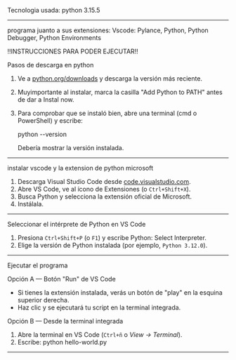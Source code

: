 Tecnologia usada:
python 3.15.5

---

programa juanto a sus extensiones:
Vscode: Pylance, Python, Python Debugger, Python Environments

!!INSTRUCCIONES PARA PODER EJECUTAR!!


Pasos de descarga en python
1. Ve a [python.org/downloads](https://www.python.org/downloads/) y descarga la versión más reciente.
2. Muyimportante al instalar, marca la casilla "Add Python to PATH" antes de dar a Instal now.
3. Para comprobar que se instaló bien, abre una terminal (cmd o PowerShell) y escribe:
   
   python --version
   
   Debería mostrar la versión instalada.

---

instalar vscode y la extension de python microsoft
1. Descarga Visual Studio Code desde [code.visualstudio.com](https://code.visualstudio.com/).
2. Abre VS Code, ve al ícono de Extensiones (o `Ctrl+Shift+X`).
3. Busca Python y selecciona la extensión oficial de Microsoft.
4. Instálala.

---

Seleccionar el intérprete de Python en VS Code
1. Presiona `Ctrl+Shift+P` (o `F1`) y escribe Python: Select Interpreter.
2. Elige la versión de Python instalada (por ejemplo, `Python 3.12.0`).

---

Ejecutar el programa

Opción A — Botón "Run" de VS Code
- Si tienes la extensión instalada, verás un botón de "play" en la esquina superior derecha.
- Haz clic y se ejecutará tu script en la terminal integrada.

Opción B — Desde la terminal integrada
1. Abre la terminal en VS Code (`Ctrl+ñ` o *View → Terminal*).
2. Escribe:
   python hello-world.py
 

---
